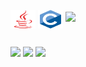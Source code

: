   <div style="display: inline_block"><br>
  <img align="center" alt="7433-J" height="30" width="40" src="https://raw.githubusercontent.com/devicons/devicon/master/icons/java/java-plain.svg">
  <img align="center" alt="7433-C" height="30" width="40" src="https://raw.githubusercontent.com/devicons/devicon/master/icons/c/c-original.svg">
  <img src="https://cdn.jsdelivr.net/gh/devicons/devicon/icons/mysql/mysql-original-wordmark.svg" />
        
</div>

  
  ##
 
<div> 
  
   <a href="https://steamcommunity.com/id/taezord" target="_blank"><img src="https://img.shields.io/badge/Steam-4F4F4F?style=for-the-badge&logo=steam&logoColor=white" target="_blank"></a>
  <a href="https://instagram.com/taezord" target="_blank"><img src="https://img.shields.io/badge/-Instagram-%23E4405F?style=for-the-badge&logo=instagram&logoColor=white" target="_blank"></a>
 	<a href="https://www.linkedin.com/in/taiane-soler" target="_blank"><img src="https://img.shields.io/badge/-LinkedIn-%230077B5?style=for-the-badge&logo=linkedin&logoColor=white" target="_blank"></a> 
 

 
</div>

